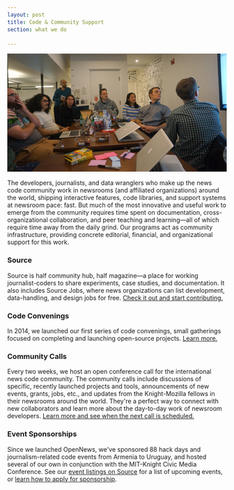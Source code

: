 ```yaml
---
layout: post
title: Code & Community Support
section: what we do

---
```

<img src="/media/img/community.jpg" class="topline">

<p class="bodybig">The developers, journalists, and data wranglers who make up the news code community work in newsrooms (and affiliated organizations) around the world, shipping interactive features, code libraries, and support systems at newsroom pace: fast. But much of the most innovative and useful work to emerge from the community requires time spent on documentation, cross-organizational collaboration, and peer teaching and learning—all of which require time away from the daily grind. Our programs act as community infrastructure, providing concrete editorial, financial, and organizational support for this work. </p>

### Source
Source is half community hub, half magazine—a place for working journalist-coders to share experiments, case studies, and documentation. It also includes Source Jobs, where news organizations can list development, data-handling, and design jobs for free. [Check it out and start contributing.](http://source.opennews.org/)

### Code Convenings

In 2014, we launched our first series of code convenings, small gatherings focused on completing and launching open-source projects. [Learn more.](convenings.html)

### Community Calls 

Every two weeks, we host an open conference call for the international news code community. The community calls include discussions of specific, recently launched projects and tools, announcements of new events, grants, jobs, etc., and updates from the Knight-Mozilla fellows in their newsrooms around the world. They're a perfect way to connect with new collaborators and learn more about the day-to-day work of newsroom developers. [Learn more and see when the next call is scheduled.](calls.html)

### Event Sponsorships

Since we launched OpenNews, we've sponsored 88 hack days and journalism-related code events from Armenia to Uruguay, and hosted several of our own in conjunction with the MIT-Knight Civic Media Conference. See our [event listings on Source](https://source.opennews.org/en-US/articles/tags/events/) for a list of upcoming events, or [learn how to apply for sponsorship](/getinvolved/).
